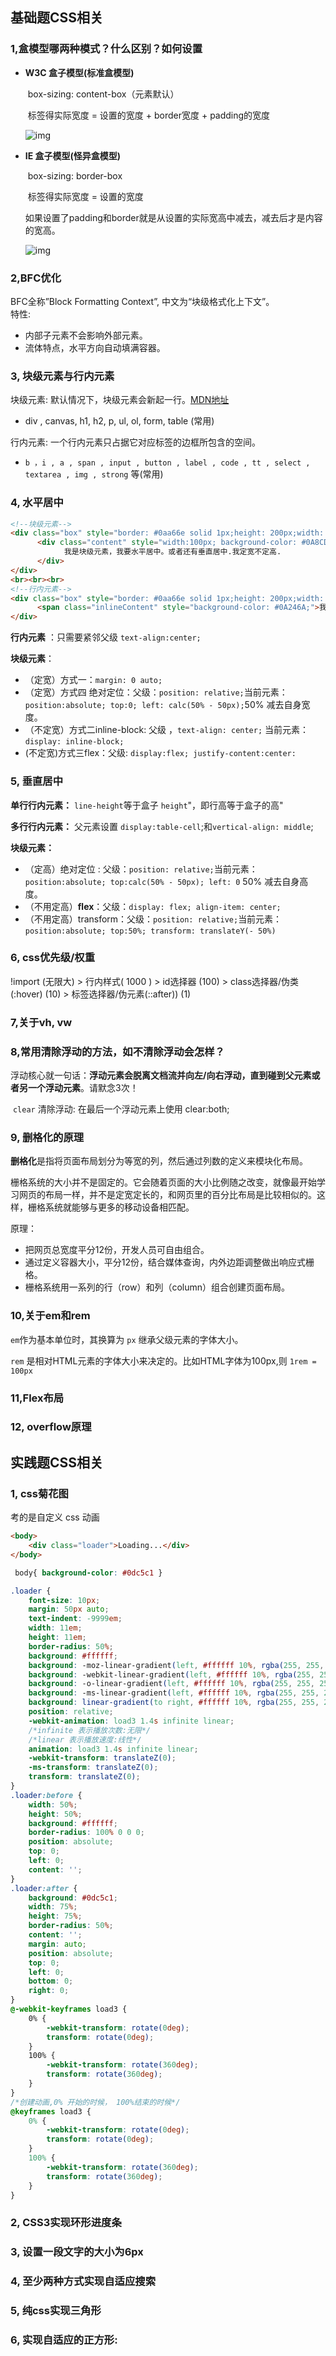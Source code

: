 ## 基础题CSS相关

### 1,盒模型哪两种模式？什么区别？如何设置

- **W3C 盒子模型(标准盒模型)**

  ​	box-sizing: content-box（元素默认）

  ​	标签得实际宽度 = 设置的宽度 + border宽度 + padding的宽度

  ![img](D:\WuWorkSpace\md文档中心\MS\front-end-interview\1318790-20190412104311814-1887067143.png)

- **IE 盒子模型(怪异盒模型)**

  ​	box-sizing: border-box

  ​	标签得实际宽度 = 设置的宽度 

  ​	如果设置了padding和border就是从设置的实际宽高中减去，减去后才是内容的宽高。

  ![img](D:\WuWorkSpace\md文档中心\MS\front-end-interview\1318790-20190412104422455-475712220.png)

### 2,BFC优化

BFC全称”Block Formatting Context”, 中文为“块级格式化上下文”。  
特性:

- 内部子元素不会影响外部元素。
- 流体特点，水平方向自动填满容器。

###  3, 块级元素与行内元素

块级元素: 默认情况下，块级元素会新起一行。[MDN地址](https://developer.mozilla.org/zh-CN/docs/Web/HTML/Block-level_elements)

- div , canvas,  h1,  h2,   p,  ul,  ol,  form,  table (常用)


行内元素: 一个行内元素只占据它对应标签的边框所包含的空间。

- `b ，i , a , span , input , button , label , code , tt , select , textarea , img , strong` 等(常用)

###  4, 水平居中

```HTML
<!--块级元素-->
<div class="box" style="border: #0aa66e solid 1px;height: 200px;width: 400px;">
      <div class="content" style="width:100px; background-color: #0A8CD2">
            我是块级元素，我要水平居中。或者还有垂直居中.我定宽不定高.
      </div>
</div>
<br><br><br>
<!--行内元素-->
<div class="box" style="border: #0aa66e solid 1px;height: 200px;width: 400px;">
      <span class="inlineContent" style="background-color: #0A246A;">我是行内元素，我要水平居中。</span>
</div>
```

**行内元素** ：只需要紧邻父级 `text-align:center;`

**块级元素**：

- （定宽）方式一：`margin: 0 auto;`
- （定宽）方式四 绝对定位：父级：`position: relative;`当前元素：`position:absolute; top:0; left: calc(50% - 50px);`50% 减去自身宽度。
- （不定宽）方式二inline-block:  父级 ，`text-align: center;` 当前元素：`display: inline-block;`
- (不定宽)方式三flex：父级: `display:flex; justify-content:center:`



### 5, 垂直居中

**单行行内元素：** `line-height`等于盒子 `height`"，即行高等于盒子的高"

**多行行内元素：** 父元素设置 `display:table-cell`;和`vertical-align: middle`;

**块级元素：**

- （定高）绝对定位 : 父级：`position: relative;`当前元素：`position:absolute; top:calc(50% - 50px); left: 0`  50% 减去自身高度。
- （不用定高）**flex**：父级：`display: flex; align-item: center;`
- （不用定高）transform：父级：`position: relative;`当前元素：`position:absolute; top:50%; transform: translateY(- 50%)`



### 6, css优先级/权重

 !import (无限大)  > 行内样式( 1000 ) >  id选择器 (100) >	class选择器/伪类(:hover) (10)   >  标签选择器/伪元素(::after)) (1) 

### 7,关于vh, vw



### 8,常用清除浮动的方法，如不清除浮动会怎样？

​	浮动核心就一句话：**浮动元素会脱离文档流并向左/向右浮动，直到碰到父元素或者另一个浮动元素**。请默念3次！

​	`clear` 清除浮动: 在最后一个浮动元素上使用 clear:both;

### 9, 删格化的原理

​	**删格化**是指将页面布局划分为等宽的列，然后通过列数的定义来模块化布局。

栅格系统的大小并不是固定的。它会随着页面的大小比例随之改变，就像最开始学习网页的布局一样，并不是定宽定长的，和网页里的百分比布局是比较相似的。这样，栅格系统就能够与更多的移动设备相匹配。

原理：

- 把网页总宽度平分12份，开发人员可自由组合。
- 通过定义容器大小，平分12份，结合媒体查询，内外边距调整做出响应式栅格。
- 栅格系统用一系列的行（row）和列（column）组合创建页面布局。

### 10,关于em和rem

`em`作为基本单位时，其换算为 `px` 继承父级元素的字体大小。

`rem` 是相对HTML元素的字体大小来决定的。比如HTML字体为100px,则 `1rem = 100px`

### 11,Flex布局



### 12, overflow原理

## 实践题CSS相关


### 1, css菊花图

考的是自定义 css 动画

```html
<body>
	<div class="loader">Loading...</div>
</body>
```

```css
 body{ background-color: #0dc5c1 }

.loader {
    font-size: 10px;
    margin: 50px auto;
    text-indent: -9999em;
    width: 11em;
    height: 11em;
    border-radius: 50%;
    background: #ffffff;
    background: -moz-linear-gradient(left, #ffffff 10%, rgba(255, 255, 255, 0) 42%);
    background: -webkit-linear-gradient(left, #ffffff 10%, rgba(255, 255, 255, 0) 42%);
    background: -o-linear-gradient(left, #ffffff 10%, rgba(255, 255, 255, 0) 42%);
    background: -ms-linear-gradient(left, #ffffff 10%, rgba(255, 255, 255, 0) 42%);
    background: linear-gradient(to right, #ffffff 10%, rgba(255, 255, 255, 0) 42%);
    position: relative;
    -webkit-animation: load3 1.4s infinite linear;
    /*infinite 表示播放次数:无限*/
    /*linear 表示播放速度:线性*/
    animation: load3 1.4s infinite linear;
    -webkit-transform: translateZ(0);
    -ms-transform: translateZ(0);
    transform: translateZ(0);
}
.loader:before {
    width: 50%;
    height: 50%;
    background: #ffffff;
    border-radius: 100% 0 0 0;
    position: absolute;
    top: 0;
    left: 0;
    content: '';
}
.loader:after {
    background: #0dc5c1;
    width: 75%;
    height: 75%;
    border-radius: 50%;
    content: '';
    margin: auto;
    position: absolute;
    top: 0;
    left: 0;
    bottom: 0;
    right: 0;
}
@-webkit-keyframes load3 {
    0% {
        -webkit-transform: rotate(0deg);
        transform: rotate(0deg);
    }
    100% {
        -webkit-transform: rotate(360deg);
        transform: rotate(360deg);
    }
}
/*创建动画,0% 开始的时候， 100%结束的时候*/
@keyframes load3 {
    0% {
        -webkit-transform: rotate(0deg);
        transform: rotate(0deg);
    }
    100% {
        -webkit-transform: rotate(360deg);
        transform: rotate(360deg);
    }
}
```

### 2, CSS3实现环形进度条

### 3, 设置一段文字的大小为6px

### 4, 至少两种方式实现自适应搜索

### 5, 纯css实现三角形

### 6, 实现自适应的正方形:





